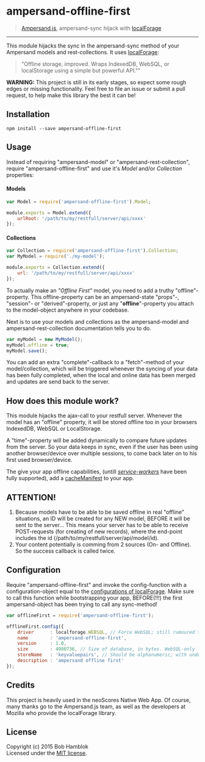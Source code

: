 # ampersand-offline-first

> [Ampersand.js](http://ampersandjs.com), ampersand-sync hijack with [localForage](http://mozilla.github.io/localForage)

---

This module hijacks the sync in the ampersand-sync method of your Ampersand models and rest-collections.
It uses [localForage](http://mozilla.github.io/localForage):
> "Offline storage, improved. Wraps IndexedDB, WebSQL, or localStorage using a simple but powerful API.""

**WARNING:** This project is still in its early stages, so expect some rough edges or missing functionality. Feel free to file an issue or submit a pull request, to help make this library the best it can be!

## Installation

```
npm install --save ampersand-offline-first
```

## Usage

Instead of requiring "ampersand-model" or "ampersand-rest-collection", require "ampersand-offline-first" and use it's *Model* and/or *Collection* properties:

#### Models

```js
var Model = require('ampersand-offline-first').Model;

module.exports = Model.extend({
	urlRoot: '/path/to/my/restfull/server/api/xxxx'
});
```

#### Collections

```js
var Collection = require('ampersand-offline-first').Collection;
var MyModel = require('./my-model');

module.exports = Collection.extend({
	url: '/path/to/my/restfull/server/api/xxxx'
});
```

To actually make an *"Offline First"* model, you need to add a truthy "offline"-property.
This offline-property can be an ampersand-state "props"-, "session"- or "derived"-property, or just any "**offline**"-property you attach to the model-object anywhere in your codebase.

Next is to use your models and collections as the ampersand-model and ampersand-rest-collection documentation tells you to do.

```js
var myModel = new MyModel();
myModel.offline = true;
myModel.save();
```

You can add an extra "complete"-callback to a "fetch"-method of your model/collection, which will be triggered whenever the syncing of your data has been fully completed, when the local and online data has been merged and updates are send back to the server.

## How does this module work?

This module hijacks the ajax-call to your restfull server. Whenever the model has an "offline" property, it will be stored offline too in your browsers IndexedDB, WebSQL or LocalStorage.

A "time"-property will be added dynamically to compare future updates from the server. So your data keeps in sync, even if the user has been using another browser/device over multiple sessions, to come back later on to his first used browser/device.

The give your app offline capabilities, (untill *[service-workers](http://www.html5rocks.com/en/tutorials/service-worker/introduction/)* have been fully supported), add a [cacheManifest](http://www.html5rocks.com/en/tutorials/appcache/beginner/) to your app.

## ATTENTION!

1. Because models have to be able to be saved offline in real "offline" situations, an ID will be created for any NEW model, BEFORE it will be sent to the server... This means your server has to be able to receive POST-requests (for creating of new records), where the end-point includes the id (/path/to/my/restfull/server/api/model/id).
2. Your content potentially is comming from 2 sources (On- and Offline). So the success callback is called twice.


## Configuration

Require "ampersand-offline-first" and invoke the config-function with a configuration-object equal to the [configurations of localForage](https://github.com/mozilla/localForage#configuration). Make sure to call this function while bootstrapping your app, BEFORE(!!!) the first ampersand-object has been trying to call any sync-method!

```js
var offlineFirst = require('ampersand-offline-first');

offlineFirst.config({
	driver      : localforage.WEBSQL, // Force WebSQL; still rumoured to be faster than indexedDB
	name        : 'ampersand-offline-first',
	version     : 1.0,
	size        : 4980736, // Size of database, in bytes. WebSQL-only for now.
	storeName   : 'keyvaluepairs', // Should be alphanumeric, with underscores.
	description : 'ampersand offline first'
});
```

## Credits

This project is heavily used in the neoScores Native Web App. Of course, many thanks go to the Ampersand.js team, as well as the developers at Mozilla who provide the localForage library.

## License

Copyright (c) 2015 Bob Hamblok  
Licensed under the [MIT license](LICENSE.md).
